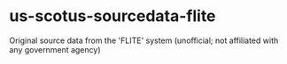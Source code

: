 # us-scotus-sourcedata-flite
Original source data from the 'FLITE' system (unofficial; not affiliated with any government agency)
